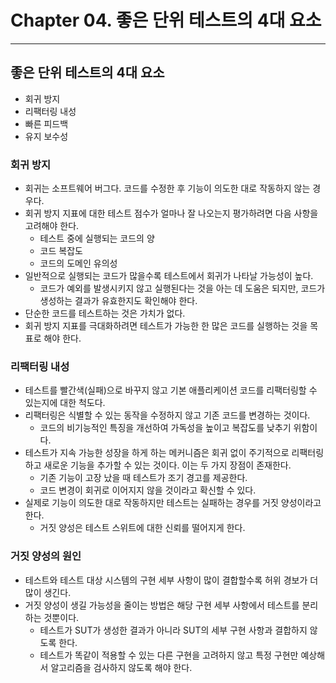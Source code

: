 # Chapter 04. 좋은 단위 테스트의 4대 요소
- - -

## 좋은 단위 테스트의 4대 요소 
* 회귀 방지
* 리팩터링 내성
* 빠른 피드백
* 유지 보수성 

### 회귀 방지
* 회귀는 소프트웨어 버그다. 코드를 수정한 후 기능이 의도한 대로 작동하지 않는 경우다.
* 회귀 방지 지표에 대한 테스트 점수가 얼마나 잘 나오는지 평가하려면 다음 사항을 고려해야 한다.
  * 테스트 중에 실행되는 코드의 양
  * 코드 복잡도
  * 코드의 도메인 유의성
* 일반적으로 실행되는 코드가 많을수록 테스트에서 회귀가 나타날 가능성이 높다.
  * 코드가 예외를 발생시키지 않고 실행된다는 것을 아는 데 도움은 되지만, 코드가 생성하는 결과가 유효한지도 확인해야 한다.
* 단순한 코드를 테스트하는 것은 가치가 없다.
* 회귀 방지 지표를 극대화하려면 테스트가 가능한 한 많은 코드를 실행하는 것을 목표로 해야 한다.

### 리팩터링 내성
* 테스트를 빨간색(실패)으로 바꾸지 않고 기본 애플리케이션 코드를 리팩터링할 수 있는지에 대한 척도다.
* 리팩터링은 식별할 수 있는 동작을 수정하지 않고 기존 코드를 변경하는 것이다.
  * 코드의 비기능적인 특징을 개선하여 가독성을 높이고 복잡도를 낮추기 위함이다.
* 테스트가 지속 가능한 성장을 하게 하는 메커니즘은 회귀 없이 주기적으로 리팩터링하고 새로운 기능을 추가할 수 있는 것이다. 이는 두 가지 장점이 존재한다.
  * 기존 기능이 고장 났을 때 테스트가 조기 경고를 제공한다.
  * 코드 변경이 회귀로 이어지지 않을 것이라고 확신할 수 있다.
* 실제로 기능이 의도한 대로 작동하지만 테스트는 실패하는 경우를 거짓 양성이라고 한다.
  * 거짓 양성은 테스트 스위트에 대한 신뢰를 떨어지게 한다.

### 거짓 양성의 원인
* 테스트와 테스트 대상 시스템의 구현 세부 사항이 많이 결합할수록 허위 경보가 더 많이 생긴다.
* 거짓 양성이 생길 가능성을 줄이는 방법은 해당 구현 세부 사항에서 테스트를 분리하는 것뿐이다.
  * 테스트가 SUT가 생성한 결과가 아니라 SUT의 세부 구현 사항과 결합하지 않도록 한다.
  * 테스트가 똑같이 적용할 수 있는 다른 구현을 고려하지 않고 특정 구현만 예상해서 알고리즘을 검사하지 않도록 해야 한다.

